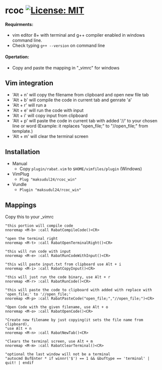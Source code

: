 rcoc
[![License: MIT](https://img.shields.io/badge/License-MIT-green.svg)](https://github.com/maksudul24/rcoc_win/blob/main/LICENSE)
==========
#### Requirments:
- vim editor 8+ with terminal and g++ compiler enabled in windows command line.
- Check typing ```g++ --version``` on command line

#### Opertation:
- Copy and paste the mapping in "_vimrc" for windows


Vim integration
---------------

- 'Alt + n' will copy the filename from clipboard and open new file tab
- 'Alt + b' will compile the code in current tab and genrate 'a'
- 'Alt + r' will run a
- 'Alt + e' will run the code with input
- 'Alt + i' will copy input from clipboard
- 'Alt + p' will paste the code in current tab with added '//' to your chosen line or word (Example: it replaces "open_file;" to "//open_file;" from template.)
- 'Alt + m' will clear the terminal screen
  
Installation
------------
* Manual
  * Copy `plugin/rabat.vim` to `$HOME/vimfiles/plugin` (Windows)
* VimPlug
  * `Plug "maksudul24/rcoc_win"`
* Vundle
  * `Plugin "maksudul24/rcoc_win"`


Mappings
---------
Copy this to your _vimrc
```vim
"this portion will compile code
nnoremap <M-b> :call RabatCompileCode()<CR>

"open the terminal right
nnoremap <M-t> :call RabatOpenTerminalRight()<CR>

"this will run code with input
nnoremap <M-e> :call RabatRunCodeWithInput()<CR>

"this will paste input.txt from clipboard use Alt + i
nnoremap <M-i> :call RabatCopyInput()<CR>

"this will just run the code binary, use Alt + r
nnoremap <M-r> :call RabatRunCode()<CR>

"this will paste the code to clipboard with added with replace with 'open_file;' to '//open_file;' 
nnoremap <M-p> :call RabatPasteCode("open_file;","//open_file;")<CR>

"Open Code with the given filename, use Alt + o
nnoremap <M-o> :call RabatOpenCode()<CR>

"Create new filename by just copying(it sets the file name from clipboard),
"use Alt + n
nnoremap <M-n> :call RabatNewTab()<CR>

"Clears the terminal screen, use Alt + m
nnoremap <M-m> :call RabatClearTerminal()<CR>

"optional the last window will not be a terminal
"autocmd BufEnter * if winnr('$') == 1 && &buftype == 'terminal' | quit! | endif
```
